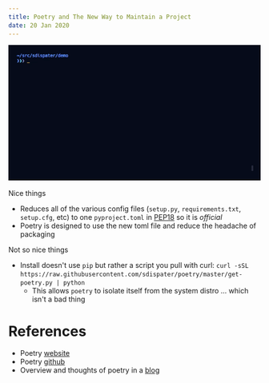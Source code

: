 ```yaml
---
title: Poetry and The New Way to Maintain a Project
date: 20 Jan 2020
---
```


![](install.gif)

Nice things

- Reduces all of the various config files (`setup.py`, `requirements.txt`, `setup.cfg`, etc) 
to one `pyproject.toml` in [PEP18](https://www.python.org/dev/peps/pep-0518/) so it is *official*
- Poetry is designed to use the new toml file and reduce the headache of packaging

Not so nice things

-  Install doesn't use `pip` but rather a script you pull with curl: `curl -sSL https://raw.githubusercontent.com/sdispater/poetry/master/get-poetry.py | python`
    - This allows `poetry` to isolate itself from the system distro ... which isn't a bad thing


# References

- Poetry [website](https://python-poetry.org/)
- Poetry [github](https://github.com/python-poetry/poetry)
- Overview and thoughts of poetry in a [blog](https://hackersandslackers.com/python-poetry/)
